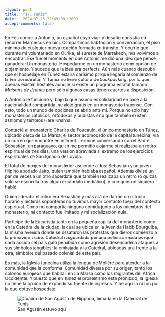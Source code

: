 ```yaml
---
layout: post
title:  "17. Tunis"
date:   2024-07-23 22:49:00 +2000
accept-comments: false
---
```

En Fès conocí a Antonio, un español cuyo viaje y desafío consistía en recorrer Marruecos en bici. Compartimos habitación y conversación, el piso mínimo de cualquier nueva relación formada en tránsito. Y ocurrió que durante mi voluntariado en Ourika, al sureste de Marrakech, nos volvimos a encontrar. Ese fue el momento en que Antonio me dió una idea que pensé ganadora: Un monasterio. Hospedarme en un monasterio como opción de alojamiento. Y sucede que la idea era perfecta. Aún más cuando descubrí que el hospedaje en Túnez estaría carísimo porque llegaría al comienzo de la temporada alta. Y Túnez no tiene cultura de *backpacking*, por lo que apenas existen hostales aunque sí existe un programa estatal llamado *Maisons de Jeunes* pero sólo algunas casas tienen cuartos a disposición.

A Antonio le funcionó y, bajo lo que asumo es solidaridad en base a la nacionalidad compartida, se alojó gratis en un monasterio trapense. Con esto, todo un mundo de opciones se abrió ante mí. Porque no solo hay monasterios católicos, ortodoxos y budistas sino que también existen ashloms y templos Hare Krishna. 

Contacté al monasterio Charles de Foucauld, el único monasterio en Túnez, ubicado cerca de La Marsa, el sector acomodado de la capital tunecina, vía un correo que encontré en internet. Terminé conversando con el Padre Sebastián, un paraguayo, quien me permitió alojarme si realizaba un retiro espiritual de tres días, una versión abreviada al extremo de los ejercicios espirituales de San Ignacio de Loyola.

El total de monjes del monasterior asciende a dos: Sebastián y un joven filipino apodado Jairo, quien también hablaba español. Además divisé un par de veces a un otro sacerdote que también realizaba un retiro (o quizás sólo se escondía tras algún escándalo mediático), y con quien ni siquiera hablé.

Quien lideraba el retiro era Sebastián y más allá de darme un estricto horario y lecturas soporíferas no tuvimos mayor contacto fuera del contexto espiritual. Como no compartía ninguna comida junto a los miembros del monasterio, mi contacto fue limitado y mi socialización nula.

Participé de la Eucaristía tanto en la pequeña capilla del monasterio como en la Catedral de la ciudad, la cual se ubica en la Avenida Habib Bourguiba, la misma avenida donde se desataron las protestas que dieron comienzo a la primavera árabe. Catedral resguardada por una policía armada porque cada acción del país galo percibida como agresión desencadena ataques a sus símbolos tangibles: la embajada y la Catedral, ubicadas una frente a la otra, símbolos del pasado colonial de este país.

Es más, la Iglesia tunecina utiliza la lengua de Molière para atender a la comunidad que la conforma. Comunidad diversa por su origen, tanto los colonos europeos que habitan en La Marsa como los migrantes del África Occidental. Y puesto que en Túnez el proselitismo está prohibido, la Iglesia no tiene la opción de expandir su fuente de ingresos. Y he aquí la razón por la que obtuve hospedaje.

<figure class="vid">
<img src="{{ site.baseurl }}/assets/images/tunez1.jpg" alt="Cuadro de San Agustín de Hippona, tomada en la Catedral de Tunis" />
<figcaption>
San Agustín estuvo aquí
</figcaption>
</figure>
